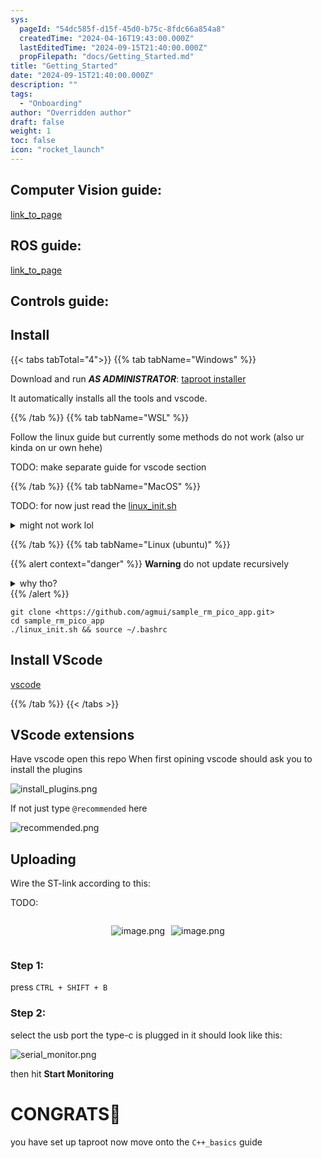 ```yaml
---
sys:
  pageId: "54dc585f-d15f-45d0-b75c-8fdc66a854a8"
  createdTime: "2024-04-16T19:43:00.000Z"
  lastEditedTime: "2024-09-15T21:40:00.000Z"
  propFilepath: "docs/Getting_Started.md"
title: "Getting_Started"
date: "2024-09-15T21:40:00.000Z"
description: ""
tags:
  - "Onboarding"
author: "Overridden author"
draft: false
weight: 1
toc: false
icon: "rocket_launch"
---
```


## Computer Vision guide:

[link_to_page](86d45bc0-388b-4d26-8848-44f255f73d0e)

## ROS guide:

[link_to_page](3c76c1de-ec8f-46d6-8b0a-294005edc2d5)

## Controls guide:

## Install

{{< tabs tabTotal="4">}}
{{% tab tabName="Windows" %}}

Download and run _**AS ADMINISTRATOR**_: [taproot installer](https://github.com/Thornbots/TeachingFreshies/releases/tag/1.0)

It automatically installs all the tools and vscode.

{{% /tab %}}
{{% tab tabName="WSL" %}}

Follow the linux guide but currently some methods do not work (also ur kinda on ur own hehe)

TODO: make separate guide for vscode section

{{% /tab %}}
{{% tab tabName="MacOS" %}}

TODO: for now just read the [linux_init.sh](https://github.com/agmui/sample_rm_pico_app/blob/main/linux_init.sh)

<details>
<summary>might not work lol</summary>

`brew install libusb pkg-config`

Next install: [vscode](https://code.visualstudio.com/Download)

</details>

{{% /tab %}}
{{% tab tabName="Linux (ubuntu)" %}}

{{% alert context="danger" %}}
**Warning** do not update recursively
<details>
<summary>why tho?</summary>
There are some submodules that may go on for a while (like tinyusb) and I highly
recommend you don't need to get them.
If you want to see what submodules I update just look in `linux_init.sh`
</details>
{{% /alert %}}

```shell
git clone <https://github.com/agmui/sample_rm_pico_app.git>
cd sample_rm_pico_app
./linux_init.sh && source ~/.bashrc
```

## Install VScode

[vscode](https://code.visualstudio.com/Download)

{{% /tab %}}
{{< /tabs >}}

## VScode extensions

Have vscode open this repo
When first opining vscode should ask you to install the plugins

![install_plugins.png](https://prod-files-secure.s3.us-west-2.amazonaws.com/d518164a-d88e-44d1-a4ee-3adb3bd8bce0/89bd30f0-1825-4e77-867b-0a41ce370880/install_plugins.png?X-Amz-Algorithm=AWS4-HMAC-SHA256&X-Amz-Content-Sha256=UNSIGNED-PAYLOAD&X-Amz-Credential=ASIAZI2LB466SDB5PEYW%2F20250418%2Fus-west-2%2Fs3%2Faws4_request&X-Amz-Date=20250418T061213Z&X-Amz-Expires=3600&X-Amz-Security-Token=IQoJb3JpZ2luX2VjEOb%2F%2F%2F%2F%2F%2F%2F%2F%2F%2FwEaCXVzLXdlc3QtMiJHMEUCIAHJm9LdmyAafx07pDF6joBurtQ2fLws7bEK%2Bs5GPcC%2FAiEA1Fpjh4MaNGq6Z6Ky6TWdL2qAW8RGsvL%2FuO6QuQHibTwq%2FwMIbxAAGgw2Mzc0MjMxODM4MDUiDMQiq%2FtBGvcCTqu3pircA4lGCTohnitP2StObD5kTzT2tqlraI2mjvfZyh9GjwGuBj%2FadRGagULlFcJmXcoAfDfjChqpsUFoaY9gDpyoiESpGDnffQvhZ0tpfv4vlcfCeLLQF2c%2BSeHTikqVNmeUiOdt8FkD6mqe48yqxQDNZ3t1Qi2wqYKjkW9OvqfOU%2FvmJUvNsALPblOZ5CepbrCZiRhpsYsOQg5Gc90X9%2B4uKxy7bFPY8UmkLvt3mQlFscdF2AjYkoC0fLEz8OMkqD5zsTDTHysUyWK4SJ22kjH6KcXut1%2FVUhcfcnSq9kQIofemDWoHCgpdK%2BBQ4na3jNqD9VX1QGiBEVcmKwUi2yGWLK6m2P8UCnBWci%2B9m9PuBUfC3KAYIqr2jeHmjXY%2FIzKEXFwlWpO2S%2BvF4PqtihXm1%2BxZ810qbg9ZHk%2Fxs%2BAndwIvx%2FfjRlfZwnx%2BwjWmQUyHehSxdurP8VSkURRrk6zw23TmPypuNfPv3%2BWR20JAiKAnWebO3EzwjPs8OOjrQY3%2BNITop7W9kSvHqsCBx0GIXcyZwZSsdVrQQAm6CdOCx4h7fB%2FY5R2sbp1jkN20dZBTCdbuWw4RpGNdOqzY5Xqy3X7nNBCBTHqNXkLO3aWq4hPoeRzFnUalZYZ7Q85YMLzYh8AGOqUBdZ7auN3Kg%2FMmr%2B534sSCtu3JYsw7b9KdV2ZA6prrsm3CF1wLKvVJwtNBtfKq%2BYqd%2FgaLZl3WFJSYVpOy7j4bZAaTt68%2Bf8Don6y%2Fxt5nLVvfVQokyAtVFVWZHTMMdJya3YEKWkK4dS1%2FRaPk6OGXt2LD9jwKMpYCGoo7cWumA0YD79GKiL30euJpMkBBo17OFsAePiIWVy4gn7iVFZVdTdXDhhzJ&X-Amz-Signature=d26696105d0ca3c177f38cf80c4e7567d0f5b0c09bd4529e4c171536c3b94321&X-Amz-SignedHeaders=host&x-id=GetObject)

If not just type `@recommended` here  

![recommended.png](https://prod-files-secure.s3.us-west-2.amazonaws.com/d518164a-d88e-44d1-a4ee-3adb3bd8bce0/61e661e9-5d85-4dfc-be0d-8d2097a5e793/recommended.png?X-Amz-Algorithm=AWS4-HMAC-SHA256&X-Amz-Content-Sha256=UNSIGNED-PAYLOAD&X-Amz-Credential=ASIAZI2LB466SDB5PEYW%2F20250418%2Fus-west-2%2Fs3%2Faws4_request&X-Amz-Date=20250418T061213Z&X-Amz-Expires=3600&X-Amz-Security-Token=IQoJb3JpZ2luX2VjEOb%2F%2F%2F%2F%2F%2F%2F%2F%2F%2FwEaCXVzLXdlc3QtMiJHMEUCIAHJm9LdmyAafx07pDF6joBurtQ2fLws7bEK%2Bs5GPcC%2FAiEA1Fpjh4MaNGq6Z6Ky6TWdL2qAW8RGsvL%2FuO6QuQHibTwq%2FwMIbxAAGgw2Mzc0MjMxODM4MDUiDMQiq%2FtBGvcCTqu3pircA4lGCTohnitP2StObD5kTzT2tqlraI2mjvfZyh9GjwGuBj%2FadRGagULlFcJmXcoAfDfjChqpsUFoaY9gDpyoiESpGDnffQvhZ0tpfv4vlcfCeLLQF2c%2BSeHTikqVNmeUiOdt8FkD6mqe48yqxQDNZ3t1Qi2wqYKjkW9OvqfOU%2FvmJUvNsALPblOZ5CepbrCZiRhpsYsOQg5Gc90X9%2B4uKxy7bFPY8UmkLvt3mQlFscdF2AjYkoC0fLEz8OMkqD5zsTDTHysUyWK4SJ22kjH6KcXut1%2FVUhcfcnSq9kQIofemDWoHCgpdK%2BBQ4na3jNqD9VX1QGiBEVcmKwUi2yGWLK6m2P8UCnBWci%2B9m9PuBUfC3KAYIqr2jeHmjXY%2FIzKEXFwlWpO2S%2BvF4PqtihXm1%2BxZ810qbg9ZHk%2Fxs%2BAndwIvx%2FfjRlfZwnx%2BwjWmQUyHehSxdurP8VSkURRrk6zw23TmPypuNfPv3%2BWR20JAiKAnWebO3EzwjPs8OOjrQY3%2BNITop7W9kSvHqsCBx0GIXcyZwZSsdVrQQAm6CdOCx4h7fB%2FY5R2sbp1jkN20dZBTCdbuWw4RpGNdOqzY5Xqy3X7nNBCBTHqNXkLO3aWq4hPoeRzFnUalZYZ7Q85YMLzYh8AGOqUBdZ7auN3Kg%2FMmr%2B534sSCtu3JYsw7b9KdV2ZA6prrsm3CF1wLKvVJwtNBtfKq%2BYqd%2FgaLZl3WFJSYVpOy7j4bZAaTt68%2Bf8Don6y%2Fxt5nLVvfVQokyAtVFVWZHTMMdJya3YEKWkK4dS1%2FRaPk6OGXt2LD9jwKMpYCGoo7cWumA0YD79GKiL30euJpMkBBo17OFsAePiIWVy4gn7iVFZVdTdXDhhzJ&X-Amz-Signature=bb3147e5ab10f17d0c70ec8b516923ecfd48ec5c4c6b36c5d5b6df699fb84743&X-Amz-SignedHeaders=host&x-id=GetObject)

## Uploading

Wire the ST-link according to this:

TODO:

<div style="display: flex;flex-direction: row; column-gap:10px; max-width: 630px;justify-content: center;">
<div>

![image.png](https://prod-files-secure.s3.us-west-2.amazonaws.com/d518164a-d88e-44d1-a4ee-3adb3bd8bce0/210ecb78-1116-4d7b-b9b7-2292f66fa2c2/image.png?X-Amz-Algorithm=AWS4-HMAC-SHA256&X-Amz-Content-Sha256=UNSIGNED-PAYLOAD&X-Amz-Credential=ASIAZI2LB466QB5KHU2X%2F20250418%2Fus-west-2%2Fs3%2Faws4_request&X-Amz-Date=20250418T061217Z&X-Amz-Expires=3600&X-Amz-Security-Token=IQoJb3JpZ2luX2VjEOb%2F%2F%2F%2F%2F%2F%2F%2F%2F%2FwEaCXVzLXdlc3QtMiJGMEQCIDSSajugLKeOoyCR9%2Fx%2FBDWYNRsu1aYimuuHqQQqBw%2FiAiBZjPO47%2BeUGFB46GcdmoEhDxG76SRzmY1dycr5UAMfBSr%2FAwhuEAAaDDYzNzQyMzE4MzgwNSIMK8EIa%2FNcBamPZ9BxKtwDBXHB2Jl7%2BuGkVvS1797r3Y7xQDs3kiyDcwtd1f86NP9uDSUTht0ev9tjmYPBVYCV9JEc%2F1sxScZS%2B3bqsJQZnkXjeYlUfmLnzNXgsADPt47oAOk9o3OHhWxdWQUc2dvmU6n%2Bf6FySORooJj8eYcnlVoe%2F8A9DaXl6%2Fc3WshzzNaZRV38Kg2X9RnOszus4vO2mVjr32AGzdsi%2Bkhycs%2FmfoGZEZYOQDSz1nO3%2BAVLLZowBkGCN%2FyFCNpWOO%2FTPzU6erDWOn4g4T5t8RTr4wqXjUTp4DGK6U8dgT82SsMA4Oorq1ds8otHFac7svuhCo3kyNX%2B1xvSF4nFHzG8W0tTl%2FBaqNFUmQhHUEIBT3xSENGgzi6nkBlcf482JXnkfzV6BaVIxuONg7asnifZE1qmHSc7gTmELvVHlOXPF5h2pEAe9HrszFBtPI9fT3cdHWvuts%2FUfUUzADo3TwgMq8qUQfopczuQORhkM5jZghurkGbSLYGqdmSReWeSwhg2pXVRFmrh9U%2F296fQVidght088gOfYm0qr5h868NySfHLngzO2o54X%2Bo4cXqGbXPkMtvyUYyAy99FQwx%2FjZ2kdcUj0ibUwg2iXZQkPFOHn4xPxUGXsudc6VMMZvGAKzowxsKHwAY6pgFzmxHF5RG8MByW1FcV0Wtwt0sehQ81%2Bo6svDxVIxPgAIlRHIwTjffMHqvPAtouRxyh5Nn5KBVX5YZaGb2iFw2tA7QsSkIhjWbg%2Fvf6vuGkeEyPCCicwLhA8iunfo%2BGUZvb5j98lk2jWVBuh%2FmlwdL7bmgEn0xb4omUpjTZa%2FhA20WvheJtrPV99asOJcHi21RDZzIJkDmwm7H0iZw%2FSSLpkzE2U8mI&X-Amz-Signature=ddf3641540a71b12cbdf679be0b5e4cb126e185089f6d906f87adb75491584e3&X-Amz-SignedHeaders=host&x-id=GetObject)

</div>
<div>

![image.png](https://prod-files-secure.s3.us-west-2.amazonaws.com/d518164a-d88e-44d1-a4ee-3adb3bd8bce0/33a0fd0f-8ca6-4a86-8e09-26e95ded1fff/image.png?X-Amz-Algorithm=AWS4-HMAC-SHA256&X-Amz-Content-Sha256=UNSIGNED-PAYLOAD&X-Amz-Credential=ASIAZI2LB466Z3RRJXO5%2F20250418%2Fus-west-2%2Fs3%2Faws4_request&X-Amz-Date=20250418T061218Z&X-Amz-Expires=3600&X-Amz-Security-Token=IQoJb3JpZ2luX2VjEOb%2F%2F%2F%2F%2F%2F%2F%2F%2F%2FwEaCXVzLXdlc3QtMiJHMEUCIQCJCFG6rVNF1JxPhX3YXIMeO0iRcbfVrgI6tvWGjqfEAgIgFxdjiVlKm9Bl2W8D%2FrsZ3m%2BaQj6Mhn%2BYrqMZxNxJCkkq%2FwMIbhAAGgw2Mzc0MjMxODM4MDUiDNqRzp0OORXlyO41MCrcA93bt%2BQhUDwUz%2B4c%2BVS8GHWCK%2Bs970PX%2FopmsSsQX3SJyhRAFYgXJZsTkHXqbLoKvqtPz62V25%2BuVF67pV6JxCwkoJtUWUQTjEUipY9usmCy%2FxHtIzxNcARIwmECMX%2B2W1w%2Ft9jPdiGWiS7Ma425TRXG6fl%2B73AIduSqQXwAH3WAJFUC1YZYdnuJEJk7o4f%2F6Vu9C0PXWqgb7rnN6IyFacAzOSpRWCuYFruZz16vvgnLzHBv4ABTW0uKpauQ3h8NiQacs19nP2SoqyI3RVO05R3QjAQiga5HwMSzOH70y7RnrpxN3g1jh08OvrkBaU5dWt4%2BoM%2B%2FtjU%2BAxJaMmEtGhpAHLX2M647eY0sQFtfpEscCJr2iYYt5dTgPn7XX2Ghi%2BXo%2BWvaTbm%2FiRRoNjJOZ3gNx1ORJGlQOQISLW1KjNBmInXAUOUvlGdj%2FMnWh6fG1mdK2blDoEGjIUv05UowAbttJ6PYVMkHRl1fr2wsFoAF%2Bva01H3lD8S09JkjDaSXSo5Rhh8nL6%2FyLamLhN7vXBf%2FvQZipC59UxtVRqw5qlYhQM6IR8aWUGVHEKk2kSATI8TkGFn2SUfsjtCK5mWZ7lwFttAwgabRJxck4aPuLP%2BTUATZ6gJsc1u68vLUMLTCh8AGOqUBBy7OIYJTY0a0BIqBLEo67BrF4X42i0kJ7VatlkkEIVjlUN8xR%2BTQEut4jnaSbeDCyc4c%2BlC7CRJUetL8GvzDjtfFt%2By1obNMF3cNvzYTpxAVTcGTHXCf1wDH6iLRWL%2FHLFizrU7j2IGUFAJ7RFpdTrpvlV8PfijkGUoZDNbsN7ChgYqRx9JKCK1v7HDJk7Oag%2FrjwksXSmFCgQWJR9LbW6KYgUUq&X-Amz-Signature=63ca36758e1a29ad6bcc762764f35f55fd1f2d44219d62b714f59a3b817839e5&X-Amz-SignedHeaders=host&x-id=GetObject)

</div>
</div>

### Step 1:

press `CTRL + SHIFT + B`

### Step 2:

select the usb port the type-c is plugged in it should look like this:

![serial_monitor.png](https://prod-files-secure.s3.us-west-2.amazonaws.com/d518164a-d88e-44d1-a4ee-3adb3bd8bce0/f03f4774-05d4-4393-b6a0-d5efb6d315ab/serial_monitor.png?X-Amz-Algorithm=AWS4-HMAC-SHA256&X-Amz-Content-Sha256=UNSIGNED-PAYLOAD&X-Amz-Credential=ASIAZI2LB466SDB5PEYW%2F20250418%2Fus-west-2%2Fs3%2Faws4_request&X-Amz-Date=20250418T061213Z&X-Amz-Expires=3600&X-Amz-Security-Token=IQoJb3JpZ2luX2VjEOb%2F%2F%2F%2F%2F%2F%2F%2F%2F%2FwEaCXVzLXdlc3QtMiJHMEUCIAHJm9LdmyAafx07pDF6joBurtQ2fLws7bEK%2Bs5GPcC%2FAiEA1Fpjh4MaNGq6Z6Ky6TWdL2qAW8RGsvL%2FuO6QuQHibTwq%2FwMIbxAAGgw2Mzc0MjMxODM4MDUiDMQiq%2FtBGvcCTqu3pircA4lGCTohnitP2StObD5kTzT2tqlraI2mjvfZyh9GjwGuBj%2FadRGagULlFcJmXcoAfDfjChqpsUFoaY9gDpyoiESpGDnffQvhZ0tpfv4vlcfCeLLQF2c%2BSeHTikqVNmeUiOdt8FkD6mqe48yqxQDNZ3t1Qi2wqYKjkW9OvqfOU%2FvmJUvNsALPblOZ5CepbrCZiRhpsYsOQg5Gc90X9%2B4uKxy7bFPY8UmkLvt3mQlFscdF2AjYkoC0fLEz8OMkqD5zsTDTHysUyWK4SJ22kjH6KcXut1%2FVUhcfcnSq9kQIofemDWoHCgpdK%2BBQ4na3jNqD9VX1QGiBEVcmKwUi2yGWLK6m2P8UCnBWci%2B9m9PuBUfC3KAYIqr2jeHmjXY%2FIzKEXFwlWpO2S%2BvF4PqtihXm1%2BxZ810qbg9ZHk%2Fxs%2BAndwIvx%2FfjRlfZwnx%2BwjWmQUyHehSxdurP8VSkURRrk6zw23TmPypuNfPv3%2BWR20JAiKAnWebO3EzwjPs8OOjrQY3%2BNITop7W9kSvHqsCBx0GIXcyZwZSsdVrQQAm6CdOCx4h7fB%2FY5R2sbp1jkN20dZBTCdbuWw4RpGNdOqzY5Xqy3X7nNBCBTHqNXkLO3aWq4hPoeRzFnUalZYZ7Q85YMLzYh8AGOqUBdZ7auN3Kg%2FMmr%2B534sSCtu3JYsw7b9KdV2ZA6prrsm3CF1wLKvVJwtNBtfKq%2BYqd%2FgaLZl3WFJSYVpOy7j4bZAaTt68%2Bf8Don6y%2Fxt5nLVvfVQokyAtVFVWZHTMMdJya3YEKWkK4dS1%2FRaPk6OGXt2LD9jwKMpYCGoo7cWumA0YD79GKiL30euJpMkBBo17OFsAePiIWVy4gn7iVFZVdTdXDhhzJ&X-Amz-Signature=ca2b01ddf5ae2a1dd65fa4a44cb42284996c6729df210761003c1c26e41a2811&X-Amz-SignedHeaders=host&x-id=GetObject)

then hit **Start Monitoring**

# CONGRATS🎉

you have set up taproot now move onto the `C++_basics` guide
